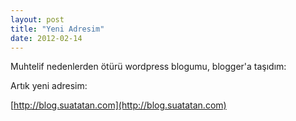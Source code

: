 ```yaml
---
layout: post
title: "Yeni Adresim"
date: 2012-02-14
---
```


Muhtelif nedenlerden ötürü wordpress blogumu, blogger'a taşıdım:

Artık yeni adresim:

[http://blog.suatatan.com](http://blog.suatatan.com)
